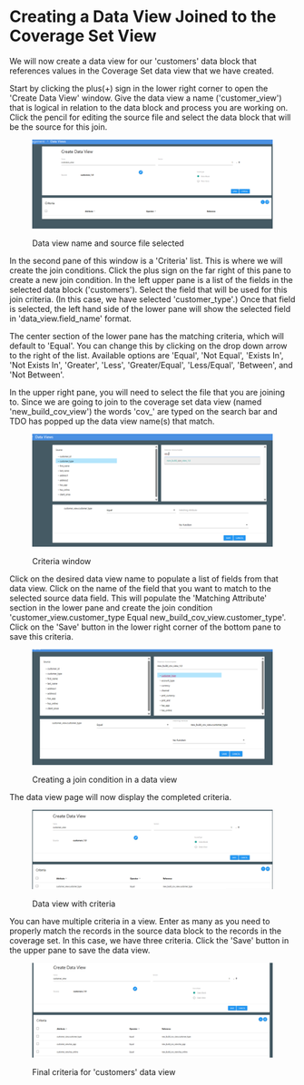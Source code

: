 # Creating a Data View Joined to the Coverage Set View

We will now create a data view for our 'customers' data block that references values in the Coverage Set data view that we have created.

Start by clicking the plus(+) sign in the lower right corner to open the 'Create Data View' window.  Give the data view a name ('customer\_view') that is logical in relation to the data block and process you are working on.  Click the pencil for editing the source file and select the data block that will be the source for this join.

<figure><img src="../../../../../.gitbook/assets/image (874).png" alt=""><figcaption><p>Data view name and source file selected</p></figcaption></figure>

In the second pane of this window is a 'Criteria' list.  This is where we will create the join conditions.  Click the plus sign on the far right of this pane to create a new join condition.  In the left upper pane is a list of the fields in the selected data block ('customers').  Select the field that will be used for this join criteria. (In this case, we have selected 'customer\_type'.)  Once that field is selected, the left hand side of the lower pane will show the selected field in 'data\_view.field\_name' format.

The center section of the lower pane has the matching criteria, which will default to 'Equal'.  You can change this by clicking on the drop down arrow to the right of the list.  Available options are 'Equal', 'Not Equal', 'Exists In', 'Not Exists In', 'Greater', 'Less', 'Greater/Equal', 'Less/Equal', 'Between', and 'Not Between'.

In the upper right pane, you will need to select the file that you are joining to.  Since we are going to join to the coverage set data view (named 'new\_build\_cov\_view') the words 'cov\_' are typed on the search bar and TDO has popped up the data view name(s) that match.&#x20;

<figure><img src="../../../../../.gitbook/assets/image (875).png" alt=""><figcaption><p>Criteria window</p></figcaption></figure>

Click on the desired data view name to populate a list of fields from that data view.  Click on the name of the field that you want to match to the selected source data field.  This will populate the 'Matching Attribute' section in the lower pane and create the join condition 'customer\_view.customer\_type Equal new\_build\_cov\_view.customer\_type'.  Click on the 'Save' button in the lower right corner of the bottom pane to save this criteria.

<figure><img src="../../../../../.gitbook/assets/image (876).png" alt=""><figcaption><p>Creating a join condition in a data view</p></figcaption></figure>

The data view page will now display the completed criteria.

<figure><img src="../../../../../.gitbook/assets/image (877).png" alt=""><figcaption><p>Data view with criteria</p></figcaption></figure>

You can have multiple criteria in a view. Enter as many as you need to properly match the records in the source data block to the records in the coverage set.  In this case, we have three criteria.  Click the 'Save' button in the upper pane to save the data view.

<figure><img src="../../../../../.gitbook/assets/image (878).png" alt=""><figcaption><p>Final criteria for 'customers' data view</p></figcaption></figure>
